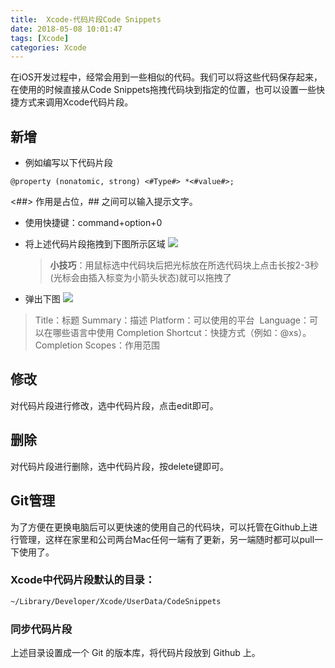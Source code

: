 ```yaml
---
title:  Xcode-代码片段Code Snippets
date: 2018-05-08 10:01:47
tags: [Xcode]
categories: Xcode
---
```

在iOS开发过程中，经常会用到一些相似的代码。我们可以将这些代码保存起来，在使用的时候直接从Code Snippets拖拽代码块到指定的位置，也可以设置一些快捷方式来调用Xcode代码片段。
## 新增
* 例如编写以下代码片段
``` objc
@property (nonatomic, strong) <#Type#> *<#value#>;
```
<##> 作用是占位，## 之间可以输入提示文字。
* 使用快捷键：command+option+0
* 将上述代码片段拖拽到下图所示区域
	![](http://p7xd6yrmx.bkt.clouddn.com/code%20snippets.png)
	> **小技巧**：用鼠标选中代码块后把光标放在所选代码块上点击长按2-3秒(光标会由插入标变为小箭头状态)就可以拖拽了

* 弹出下图
	![](http://p7xd6yrmx.bkt.clouddn.com/code%20snippet%20dialog.png)
> Title：标题
> Summary：描述
> Platform：可以使用的平台 
> Language：可以在哪些语言中使用
> Completion Shortcut：快捷方式（例如：@xs）。 
> Completion Scopes：作用范围

## 修改
对代码片段进行修改，选中代码片段，点击edit即可。
## 删除
对代码片段进行删除，选中代码片段，按delete键即可。
## Git管理
为了方便在更换电脑后可以更快速的使用自己的代码块，可以托管在Github上进行管理，这样在家里和公司两台Mac任何一端有了更新，另一端随时都可以pull一下使用了。
### Xcode中代码片段默认的目录：
``` bash
~/Library/Developer/Xcode/UserData/CodeSnippets
```
### 同步代码片段
上述目录设置成一个 Git 的版本库，将代码片段放到 Github 上。
